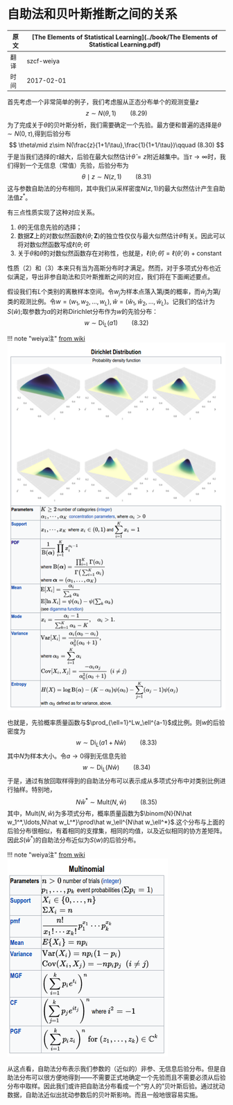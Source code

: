 # 自助法和贝叶斯推断之间的关系

| 原文   | [The Elements of Statistical Learning](../book/The Elements of Statistical Learning.pdf) |
| ---- | ---------------------------------------- |
| 翻译   | szcf-weiya                               |
| 时间   | 2017-02-01                               |

首先考虑一个非常简单的例子，我们考虑服从正态分布单个的观测变量$z$
$$
z\sim N(\theta,1)\qquad (8.29)
$$
为了完成关于$\theta$的贝叶斯分析，我们需要确定一个先验。最方便和普遍的选择是$\theta\sim N(0, \tau)$,得到后验分布
$$
\theta\mid z\sim N(\frac{z}{1+1/\tau},\frac{1}{1+1/\tau})\qquad (8.30)
$$
于是当我们选择的$\tau$越大，后验在最大似然估计$\hat\theta=z$附近越集中。当$\tau\rightarrow\infty$时，我们得到一个无信息（常值）先验，后验分布为
$$
\theta\mid z\sim N(z,1)\qquad (8.31)
$$
这与参数自助法的分布相同，其中我们从采样密度$N(z,1)$的最大似然估计产生自助法值$z^*$。

有三点性质实现了这种对应关系。

1. $\theta$的无信息先验的选择；
2. 数据$\mathbf Z$上的对数似然函数$\ell(\theta;\mathbf Z)$的独立性仅仅与最大似然估计$\hat\theta$有关。因此可以将对数似然函数写成$\ell(\theta;\hat\theta)$
3. 关于$\theta$和$\hat\theta$的对数似然函数存在对称性，也就是，$\ell(\theta;\hat\theta)=\ell(\hat\theta;\theta)+\text{constant}$

性质（2）和（3）本来只有当为高斯分布时才满足。然而，对于多项式分布也近似满足，导出非参自助法和贝叶斯推断之间的对应，我们将在下面阐述要点。

假设我们有$L$个类别的离散样本空间。令$w_j$为样本点落入第$j$类的概率，而$\hat w_j$为第$j$类的观测比例。令$w=(w_1,w_2,\ldots,w_L),\hat w=(\hat w_1,\hat w_2,\ldots, \hat w_L)$。记我们的估计为$S(\hat w)$;取参数为$a$的对称Dirichlet分布作为$w$的先验分布：
$$
w\sim \mathrm{Di}_L(a1)\qquad (8.32)
$$


!!! note "weiya注"
    [from wiki](https://en.wikipedia.org/wiki/Dirichlet_distribution)
    ![](../img/08/wiki.png)

也就是，先验概率质量函数与$\prod_{\ell=1}^Lw_\ell^{a-1}$成比例。则$w$的后验密度为
$$
w\sim \mathrm{Di}_L(a1+N\hat w)\qquad (8.33)
$$
其中$N$为样本大小。令$a\rightarrow 0$得到无信息先验
$$
w\sim \mathrm{Di}_L(N\hat w)\qquad (8.34)
$$
于是，通过有放回取样得到的自助法分布可以表示成从多项式分布中对类别比例进行抽样。特别地，
$$
N\hat w^*\sim \mathrm{Mult}(N,\hat w)\qquad (8.35)
$$
其中，$\mathrm {Mult}(N,\hat w)$为多项式分布，概率质量函数为$\binom{N}{N\hat w_1^*,\ldots,N\hat w_L^*}\prod\hat w_\ell^{N\hat w_\ell^*}$.这个分布与上面的后验分布很相似，有着相同的支撑集，相同的均值，以及近似相同的协方差矩阵。因此$S(\hat w^*)$的自助法分布近似为$S(w)$的后验分布。

!!! note "weiya注"
    [from wiki](https://en.wikipedia.org/wiki/Multinomial_distribution)
    ![](../img/08/wiki2.png)

从这点看，自助法分布表示我们参数的（近似的）非参、无信息后验分布。但是自助法分布可以很方便地得到——不需要正式地确定一个先验而且不需要必须从后验分布中取样。因此我们或许把自助法分布看成一个“穷人的”贝叶斯后验。通过扰动数据，自助法近似出扰动参数后的贝叶斯影响。而且一般地很容易实施。

